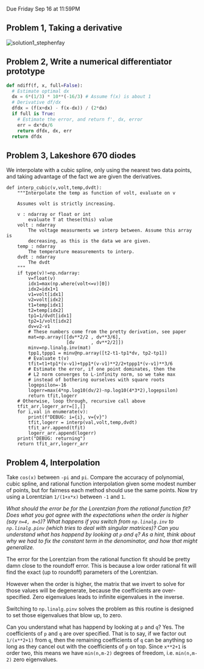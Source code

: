 Due Friday Sep 16 at 11:59PM

## Problem 1, Taking a derivative

![solution1_stephenfay](https://user-images.githubusercontent.com/21654151/189554653-773efb91-20eb-4758-9d39-75507014af1c.png)

## Problem 2, Write a numerical differentiator prototype
```python
def ndiff(f, x, full=False):
  # Estimate optimal dx
  dx = 6*(1/3) * 10**(-16/3) # Assume f(x) is about 1
  # Derivative df/dx
  dfdx = (f(x+dx) - f(x-dx)) / (2*dx)
  if full is True:
    # Estimate the error, and return f', dx, error
    err = dx*dx/6
    return dfdx, dx, err
  return dfdx
```

## Problem 3, Lakeshore 670 diodes

We interpolate with a cubic spline, only using the nearest two data points, and taking advantage of the fact we are given the derivatives.

```
def interp_cubic(v,volt,temp,dvdt):
    """Interpolate the temp as function of volt, evaluate on v

    Assumes volt is strictly increasing.

    v : ndarray or float or int
        evaluate T at these(this) value
    volt : ndarray
        The voltage measurments we interp between. Assume this array is 
        decreasing, as this is the data we are given. 
    temp : ndarray
        The temperature measurements to interp.
    dvdt : ndarray
        The dvdt        
    """
    if type(v)!=np.ndarray:
        v=float(v)
        idx1=max(np.where(volt<=v)[0])
        idx2=idx1+1
        v1=volt[idx1]
        v2=volt[idx2]
        t1=temp[idx1]
        t2=temp[idx2]
        tp1=1/dvdt[idx1]
        tp2=1/volt[idx2]
        dv=v2-v1
        # These numbers come from the pretty derivation, see paper
        mat=np.array([[dv**2/2 , dv**3/6],
                      [dv      , dv**2/2]])
        minv=np.linalg.inv(mat)
        tpp1,tppp1 = minv@np.array([t2-t1-tp1*dv, tp2-tp1])
        # Evaluate t(v)
        tfit=t1+tp1*(v-v1)+tpp1*(v-v1)**2/2+tppp1*(v-v1)**3/6
        # Estimate the error, if one point dominates, then the 
        # L2 norm converges to L-infinity norm, so we take max
        # instead of bothering ourselves with square roots
        logepsilon=-16
        logerr=max(4*np.log10(dv/2)-np.log10(4*3*2),logepsilon)
        return tfit,logerr
    # Otherwise, loop through, recursive call above
    tfit_arr,logerr_arr=[],[]
    for i,val in enumerate(v):
        print(f"DEBUG: i={i}, v={v}")
        tfit,logerr = interp(val,volt,temp,dvdt)
        tfit_arr.append(tfit)
        logerr_arr.append(logerr)
    print("DEBUG: returning")
    return tfit_arr,logerr_arr
```




## Problem 4, Interpolation
Take `cos(x)` between `-pi` and `pi`. Compare the accuracy of polynomial, cubic spline, and rational function interpolation given some modest number of points, but for fairness each method should use the same points. Now try using a Lorentzian `1/(1+x*x)` between `-1` and `1`. 



*What should the error be for the Lorentzian from the rational function fit? Does what you got agree with the expectations when the order is higher (say `n=4, m=5`)? What happens if you switch from `np.linalg.inv` to `np.linalg.pinv` (which tries to deal with singular matrices)? Can you understand what has happend by looking at `p` and `q`? As a hint, think about why we had to fix the constant term in the denominator, and how that might generalize.* 

The error for the Lorentzian from the rational function fit should be pretty damn close to the roundoff error. This is because a low order rational fit will find the exact (up to roundoff) parameters of the Lorentzian. 

However when the order is higher, the matrix that we invert to solve for those values will be degenerate, because the coefficients are over-specified. Zero eigenvalues leads to infinite eigenvalues in the inverse.

Switching to `np.linalg.pinv` solves the problem as this routine is designed to set those eigenvalues that blow up, to zero. 

Can you understand what has happend by looking at `p` and `q`? Yes. The coefficients of `p` and `q` are over specified. That is to say, if we factor out `1/(x**2+1)` from `q`, then the remaining coefficients of `q` can be anything so long as they cancel out with the coefficients of `p` on top. Since `x**2+1` is order two, this means we have `min(n,m-2)` degrees of freedom, i.e. `min(n,m-2)` zero eigenvalues. 
















